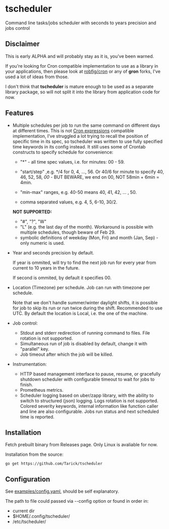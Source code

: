 # tscheduler
Command line tasks/jobs scheduler with seconds to years precision and jobs control

## Disclaimer

This is early ALPHA and will probably stay as it is, you've been warned.

If you're looking for Cron compatible implementation to use as a library in your applications, then please look at [robfig/cron](https://github.com/robfig/cron) or any of __gron__ forks, I've used a lot of ideas from those.

I don't think that __tscheduler__ is mature enough to be used as a separate library package, so will not split it into the library from application code for now.

## Features

* Multiple schedules per job to run the same command on different days at different times.
This is not [Cron expressions](https://en.wikipedia.org/wiki/Cron#CRON_expression) compatible implementation, I've struggled a lot trying to recall the position of specific time in its spec, so tscheduler was written to use fully specified time keywords in its config instead. It still uses some of Crontab constructs to specify schedule for convenience:

  * "*" - all time spec values, i.e. for minutes: 00 - 59.

  * "start/step" ,e.g. */4 for 0, 4, ..., 56. Or 40/6 for minute to specify 40, 46, 52, 58, *00* - BUT BEWARE, we end on 00, NOT 58min + 6min = 4min.

  * "min-max" ranges, e.g. 40-50 means 40, 41, 42, ... , 50.
  * comma separated values, e.g. 4, 5, 6-10, 30/2.

   **NOT SUPPORTED:**

  * "#", "?", "W"
  * "L" (e.g. the last day of the month). Workaround is possible with multiple schedules, though beware of Feb 29.
  * symbolic definitions of weekday (Mon, Fri) and month (Jan, Sep) - only numeric is used.

* Year and seconds precision by default.

    If year is ommited, will try to find the next job run for every year from current to 10 years in the future.

    If second is ommited, by default it specifies 00.

* Location (Timezone) per schedule. Job can run with timezone per schedule.

  Note that we don't handle summer/winter daylight shifts, it is possible for job to skip its run or run twice during the shift. Recommended to use UTC.
  By default the location is Local, i.e. the one of the machine.

* Job control:

  * Stdout and stderr redirection of running command to files. File rotation is not supported.
  * Simultaneous run of job is disabled by default, change it with "parallel" key.
  * Job timeout after which the job will be killed.

* Instrumentation:

  * HTTP based management interface to pause, resume, or gracefully shutdown scheduler with configurable timeout to wait for jobs to finish.
  * Prometheus metrics.
  * Scheduler logging based on uber/zapp library, with the ability to switch to structured (json) logging.
  Logs rotation is not supported. Colored severity keywords, internal information like function caller and line are also configurable. Jobs run status and next scheduled time is reported.

## Installation

Fetch prebuilt binary from Releases page. Only Linux is avaliable for now.

Installation from the source:

```go get https://github.com/Tarick/tscheduler```

## Configuration

See [examples/config.yaml](examples/config.yaml), should be self explanatory.

The path to file could passed via --config option or found in order in:
* current dir
* $HOME/.config/tscheduler/
* /etc/tscheduler/
